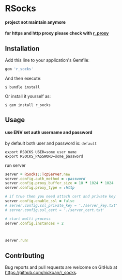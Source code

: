 # RSocks
#### project not maintain anymore

#### for https and http proxy please check with [r_proxy](https://github.com/nickoan/r_proxy)

## Installation

Add this line to your application's Gemfile:

```ruby
gem 'r_socks'
```

And then execute:

    $ bundle install

Or install it yourself as:

    $ gem install r_socks

## Usage

#### use ENV set auth username and password

by default both user and password is: `default`

```
export RSOCKS_USER=some_user_name
export RSOCKS_PASSWORD=some_password
```


run server

```ruby
server = RSocks::TcpServer.new
server.config.auth_method = :password
server.config.proxy_buffer_size = 10 * 1024 * 1024
server.config.proxy_type = :http

# if true then you need attach cert and private key
server.config.enable_ssl = false
# server.config.ssl_private_key = './server_key.txt'
# server.config.ssl_cert = './server_cert.txt'

# start multi process
server.config.instances = 2



server.run!
```

## Contributing

Bug reports and pull requests are welcome on GitHub at https://github.com/nickoan/r_socks.

